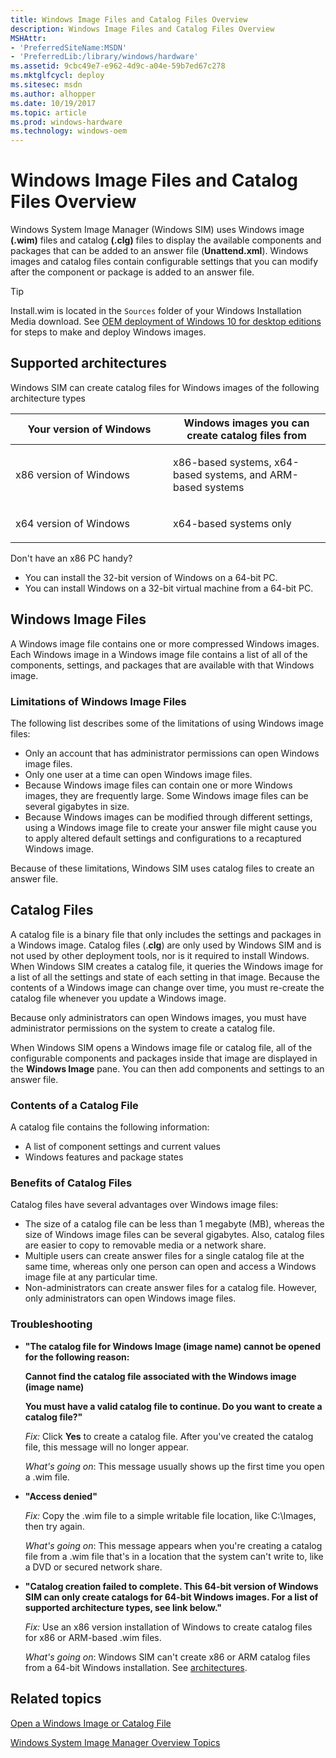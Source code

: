 ```yaml
---
title: Windows Image Files and Catalog Files Overview
description: Windows Image Files and Catalog Files Overview
MSHAttr:
- 'PreferredSiteName:MSDN'
- 'PreferredLib:/library/windows/hardware'
ms.assetid: 9cbc49e7-e962-4d9c-a04e-59b7ed67c278
ms.mktglfcycl: deploy
ms.sitesec: msdn
ms.author: alhopper
ms.date: 10/19/2017
ms.topic: article
ms.prod: windows-hardware
ms.technology: windows-oem
---
```

# Windows Image Files and Catalog Files Overview

Windows System Image Manager (Windows SIM) uses Windows image **(.wim)** files and catalog **(.clg)** files to display the available components and packages that can be added to an answer file (**Unattend.xml**). Windows images and catalog files contain configurable settings that you can modify after the component or package is added to an answer file.

   > [!Tip]
   > Install.wim is located in the `Sources` folder of your Windows Installation Media download. See [OEM deployment of Windows 10 for desktop editions](https://docs.microsoft.com/en-us/windows-hardware/manufacture/desktop/oem-deployment-of-windows-10-for-desktop-editions#customize-your-windows-image) for steps to make and deploy Windows images.

## <a href="" id="supported_architectures"></a> Supported architectures

Windows SIM can create catalog files for Windows images of the following architecture types

<table>
<colgroup>
<col width="50%" />
<col width="50%" />
</colgroup>
<thead>
<tr class="header">
<th>Your version of Windows</th>
<th>Windows images you can create catalog files from</th>
</tr>
</thead>
<tbody>
<tr class="odd">
<td><p>x86 version of Windows</p></td>
<td><p>x86-based systems, x64-based systems, and ARM-based systems</p></td>
</tr>
<tr class="even">
<td><p>x64 version of Windows</p></td>
<td><p>x64-based systems only</p></td>
</tr>
</tbody>
</table>

Don't have an x86 PC handy?

* You can install the 32-bit version of Windows on a 64-bit PC.
* You can install Windows on a 32-bit virtual machine from a 64-bit PC.

## Windows Image Files

A Windows image file contains one or more compressed Windows images. Each Windows image in a Windows image file contains a list of all of the components, settings, and packages that are available with that Windows image.

### Limitations of Windows Image Files

The following list describes some of the limitations of using Windows image files:

* Only an account that has administrator permissions can open Windows image files.
* Only one user at a time can open Windows image files.
* Because Windows image files can contain one or more Windows images, they are frequently large. Some Windows image files can be several gigabytes in size.
* Because Windows images can be modified through different settings, using a Windows image file to create your answer file might cause you to apply altered default settings and configurations to a recaptured Windows image.

Because of these limitations, Windows SIM uses catalog files to create an answer file.

## Catalog Files

A catalog file is a binary file that only includes the settings and packages in a Windows image. Catalog files (.**clg**) are only used by Windows SIM and is not used by other deployment tools, nor is it required to install Windows. When Windows SIM creates a catalog file, it queries the Windows image for a list of all the settings and state of each setting in that image. Because the contents of a Windows image can change over time, you must re-create the catalog file whenever you update a Windows image.

Because only administrators can open Windows images, you must have administrator permissions on the system to create a catalog file.

When Windows SIM opens a Windows image file or catalog file, all of the configurable components and packages inside that image are displayed in the **Windows Image** pane. You can then add components and settings to an answer file.

### Contents of a Catalog File

A catalog file contains the following information:

* A list of component settings and current values
* Windows features and package states

### Benefits of Catalog Files

Catalog files have several advantages over Windows image files:

* The size of a catalog file can be less than 1 megabyte (MB), whereas the size of Windows image files can be several gigabytes. Also, catalog files are easier to copy to removable media or a network share.
* Multiple users can create answer files for a single catalog file at the same time, whereas only one person can open and access a Windows image file at any particular time.
* Non-administrators can create answer files for a catalog file. However, only administrators can open Windows image files.

### Troubleshooting

* **"The catalog file for Windows Image (image name) cannot be opened for the following reason:**

    **Cannot find the catalog file associated with the Windows image (image name)**

    **You must have a valid catalog file to continue. Do you want to create a catalog file?"**

    _Fix:_ Click **Yes** to create a catalog file. After you've created the catalog file, this message will no longer appear.

    _What's going on_: This message usually shows up the first time you open a .wim file.

* **"Access denied"**

    _Fix:_ Copy the .wim file to a simple writable file location, like C:\Images, then try again.

    _What's going on_: This message appears when you're creating a catalog file from a .wim file that's in a location that the system can't write to, like a DVD or secured network share.

* **"Catalog creation failed to complete. This 64-bit version of Windows SIM can only create catalogs for 64-bit Windows images. For a list of supported architecture types, see link below."**

    _Fix:_  Use an x86 version installation of Windows to create catalog files for x86 or ARM-based .wim files. 

    _What's going on_: Windows SIM can't create x86 or ARM catalog files from a 64-bit Windows installation. See [architectures](#supported_architectures).

## Related topics

[Open a Windows Image or Catalog File](open-a-windows-image-or-catalog-file.md)

[Windows System Image Manager Overview Topics](windows-system-image-manager-overview-topics.md)